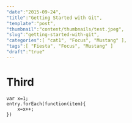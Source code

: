 ```yaml
---
"date":"2015-09-24",
"title":"Getting Started with Git",
"template":"post",
"thumbnail":"content/thumbnails/test.jpeg",
"slug":"getting-started-with-git",
"categories":[ "cat1", "Focus", "Mustang" ],
"tags":[ "Fiesta", "Focus", "Mustang" ]
"draft":"true"
---
```


# Third

```
var x=1;
entry.forEach(function(item){
    x=x++;
})
```